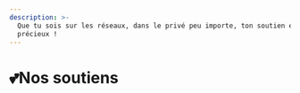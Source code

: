 ```yaml
---
description: >-
  Que tu sois sur les réseaux, dans le privé peu importe, ton soutien est
  précieux !
---
```


# 💕Nos soutiens

